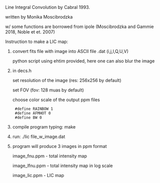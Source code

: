 Line Integral Convolution by Cabral 1993.

written by Monika Moscibrodzka

w/ some functions are borrowed from ipole (Moscibrodzka and Gammie 2018, Noble et et. 2007)


Instruction to make a LIC map:

1. convert fits file with image into ASCII file .dat (i,j,I,Q,U,V)

   python script using ehtim provided, here one can also blur the image

2. in decs.h

   set resolution of the image (res: 256x256 by default)
   
   set FOV (fov: 128 muas by default)
   
   choose color scale of the output ppm files
   
        #define RAINBOW 1
        #define AFMHOT 0
        #define BW 0


3. compile program typing: make

4. run: ./lic file_w_image.dat

5. program will produce 3 images in ppm format

   image_fnu.ppm - total intensity map
   
   image_lfnu.ppm - total intensity map in log scale
   
   image_lic.ppm - LIC map
